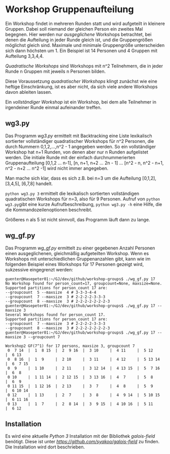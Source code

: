 Workshop Gruppenaufteilung
==========================

Ein Workshop findet in mehreren Runden statt und wird aufgeteilt in kleinere Gruppen. Dabei soll niemand der gleichen Person ein zweites Mal begegnen. Hier werden nur *ausgeglichene* Workshops betrachtet, bei denen die Aufteilung in jeder Runde gleich ist, und die Gruppengrößen möglichst gleich sind. Maximale und minimale Gruppengröße unterscheiden sich dann höchsten um 1. Ein Beispiel ist 14 Personen und 4 Gruppen mit Aufteilung 3,3,4,4.

*Quadratische Workshops* sind Workshops mit n^2 Teilnehmern, die in jeder Runde n Gruppen mit jeweils n Personen bilden.

Diese Voraussetzung *quadratischer Workshops* klingt zunächst wie eine heftige Einschränkung, ist es aber nicht, da sich viele andere Workshops davon ableiten lassen.

Ein *vollständiger Workshop* ist ein Workshop, bei dem alle Teilnehmer in irgendeiner Runde einmal aufeinander treffen.

## wg3.py

Das Programm *wg3.py* ermittelt mit Backtracking eine Liste lexikalisch sortierter vollständiger quadratischer Workshops für n^2 Personen, die durch Nummern 0,1,2,...,n^2 - 1 angegeben werden. So ein vollständiger Workshop hat n+1 Runden, von denen aber nur n Runden aufgelistet werden. Die initiale Runde mit der einfach durchnummerierten Gruppenaufteilung [0,1,2 ... n-1], [n, n+1, n+2 ... 2n - 1] ... [n^2 - n, n^2 - n+1, n^2 - n+2 ... n^2 -1] wird nicht immer angegeben.

Man mache sich klar, dass es sich z.B. bei n=3 um die Aufteilung [0,1,2], [3,4,5], [6,7,8] handelt.

`python wg3.py 3` ermittelt die lexikalisch sortierten vollständigen quadratischen Workshops für n=3, also für 9 Personen. Aufruf von `python wg3.py`gibt eine kurze Aufrufbeschreibung, `python wg3.py -h` eine Hilfe, die die Kommandozeilenoptionen beschreibt.

Größeres n als 5 ist nicht sinnvoll, das Programm läuft dann zu lange.

## wg_gf.py
Das Programm *wg_gf.py* ermittelt zu einer gegebenen Anzahl Personen einen ausgeglichenen, gleichmäßig aufgeteilten Workshop. Wenn es Workshops mit unterschiedlichen Gruppenanzahlen gibt, kann wie im folgenden Beispiel eines Workshops für 17 Personen gezeigt wird,  sukzessive eingegrenzt werden:

    guenter@Hasepeter01:~/GJ/dev/github/workshop-groups$ ./wg_gf.py 17
    No Workshop found for person_count=17, groupcount=None, maxsize=None.
    Supported partitions for person_count 17 are:
    --groupcount  5 --maxsize  4 # 3-3-3-4-4
    --groupcount  7 --maxsize  3 # 2-2-2-2-3-3-3
    --groupcount  8 --maxsize  3 # 2-2-2-2-2-2-2-3
    guenter@Hasepeter01:~/GJ/dev/github/workshop-groups$ ./wg_gf.py 17 --maxsize 3
    Several Workshops found for person_count 17.
    Supported partitions for person_count 17 are:
    --groupcount  7 --maxsize  3 # 2-2-2-2-3-3-3
    --groupcount  8 --maxsize  3 # 2-2-2-2-2-2-2-3
    guenter@Hasepeter01:~/GJ/dev/github/workshop-groups$ ./wg_gf.py 17 --maxsize 3 --groupcount 7

    Workshop2 GF(7^1) for 17 persons, maxsize 3, groupcount 7
     0  7 14  |  1  8 15  |  2  9 16  |  3 10     |  4 11     |  5 12     |  6 13
     0  8 16  |  1  9     |  2 10     |  3 11     |  4 12     |  5 13 14  |  6  7 15
     0  9     |  1 10     |  2 11     |  3 12 14  |  4 13 15  |  5  7 16  |  6  8
     0 10     |  1 11 14  |  2 12 15  |  3 13 16  |  4  7     |  5  8     |  6  9
     0 11 15  |  1 12 16  |  2 13     |  3  7     |  4  8     |  5  9     |  6 10 14
     0 12     |  1 13     |  2  7     |  3  8     |  4  9 14  |  5 10 15  |  6 11 16
     0 13     |  1  7     |  2  8 14  |  3  9 15  |  4 10 16  |  5 11     |  6 12

## Installation
Es wird eine aktuelle *Python 3* Installation mit der Bibliothek *galois-field* benötigt.
Diese ist unter *https://github.com/syakoo/galois-field* zu finden. Die Installation wird dort beschrieben.
